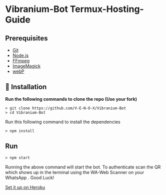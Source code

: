 # Vibranium-Bot Termux-Hosting-Guide

##  Prerequisites

 - [Git](https://git-scm.com/)
 - [Node.js](https://nodejs.org/en/)
 - [FFmpeg](https://ffmpeg.org/download.html)
 - [ImageMagick](https://imagemagick.org/script/download.php)
 - [webP](https://developers.google.com/speed/webp/download)

 ##  Installation

 **Run the following commands to clone the repo (Use your fork)**
 ```SH
> git clone https://github.com/V-E-N-O-X/Vibranium-Bot
> cd Vibranium-Bot
 ```

 Run this following command to install the dependencies 
 ```SH
 > npm install
 ```

 ##  Run

 ```SH
 > npm start
 ```
 Running the above command will start the bot. To authenticate scan the QR which shows up in the terminal using the WA-Web Scanner on your WhatsApp . Good Luck!


 [Set it up on Heroku](https://github.com/V-E-N-O-X/Vibranium-Bot/blob/main/Heroku-Hosting-Guide.md)

